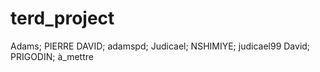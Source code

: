 # terd_project
Adams; PIERRE DAVID; adamspd;
Judicael; NSHIMIYE; judicael99
David; PRIGODIN; à_mettre

